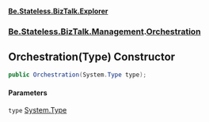 #### [Be.Stateless.BizTalk.Explorer](README.md 'README')
### [Be.Stateless.BizTalk.Management](Be.Stateless.BizTalk.Management.md 'Be.Stateless.BizTalk.Management').[Orchestration](Orchestration.md 'Be.Stateless.BizTalk.Management.Orchestration')

## Orchestration(Type) Constructor

```csharp
public Orchestration(System.Type type);
```
#### Parameters

<a name='Be.Stateless.BizTalk.Management.Orchestration.Orchestration(System.Type).type'></a>

`type` [System.Type](https://docs.microsoft.com/en-us/dotnet/api/System.Type 'System.Type')